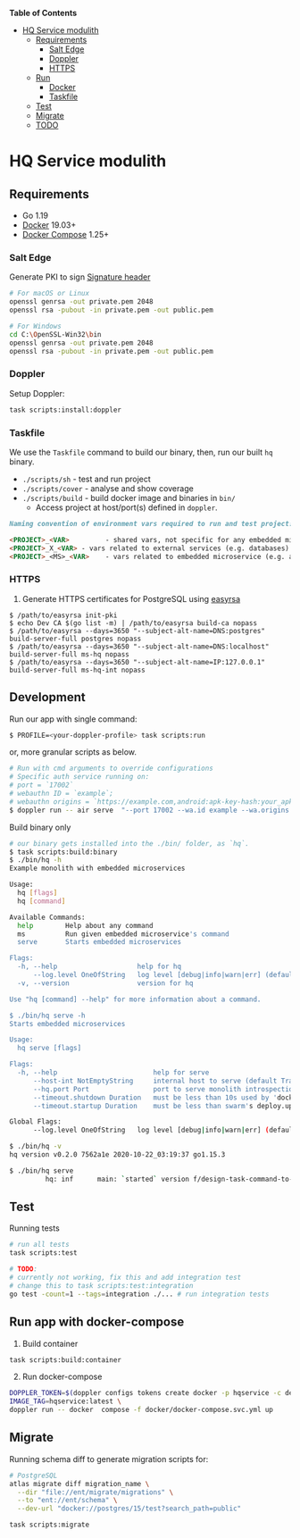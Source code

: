 **Table of Contents**

- [HQ Service modulith](#hq-service-modulith)
  - [Requirements](#requirements)
    - [Salt Edge](#salt-edge)
    - [Doppler](#doppler)
    - [HTTPS](#https)
  - [Run](#run)
    - [Docker](#docker)
    - [Taskfile](#taskfile)      
  - [Test](#test)
  - [Migrate](#migrate)
  - [TODO](#todo)


# HQ Service modulith
## Requirements

- Go 1.19
- [Docker](https://docs.docker.com/install/) 19.03+
- [Docker Compose](https://docs.docker.com/compose/install/) 1.25+

### Salt Edge

Generate PKI to sign [Signature header](https://docs.saltedge.com/general/#signature_headers)

```bash
# For macOS or Linux
openssl genrsa -out private.pem 2048
openssl rsa -pubout -in private.pem -out public.pem

# For Windows
cd C:\OpenSSL-Win32\bin
openssl genrsa -out private.pem 2048
openssl rsa -pubout -in private.pem -out public.pem
```
### Doppler

Setup Doppler:

```bash
task scripts:install:doppler
```

### Taskfile
We use the `Taskfile` command to build our binary, then, run our built `hq` binary.
- `./scripts/sh` - test and run project
- `./scripts/cover` - analyse and show coverage
- `./scripts/build` - build docker image and binaries in `bin/`
  - Access project at host/port(s) defined in `doppler`.


```md
Naming convention of environment vars required to run and test project:

<PROJECT>_<VAR>         - shared vars, not specific for any embedded microservice (e.g. jwt token)
<PROJECT>_X_<VAR> - vars related to external services (e.g. databases)
<PROJECT>_<MS>_<VAR>    - vars related to embedded microservice (e.g. addr)
```

### HTTPS

1. Generate HTTPS certificates for PostgreSQL using [easyrsa](https://github.com/OpenVPN/easy-rsa/blob/master/README.quickstart.md)

```
$ /path/to/easyrsa init-pki
$ echo Dev CA $(go list -m) | /path/to/easyrsa build-ca nopass
$ /path/to/easyrsa --days=3650 "--subject-alt-name=DNS:postgres" build-server-full postgres nopass
$ /path/to/easyrsa --days=3650 "--subject-alt-name=DNS:localhost" build-server-full ms-hq nopass
$ /path/to/easyrsa --days=3650 "--subject-alt-name=IP:127.0.0.1" build-server-full ms-hq-int nopass
```


## Development

Run our app with single command:

```bash
$ PROFILE=<your-doppler-profile> task scripts:run
```

or, more granular scripts as below.

```bash
# Run with cmd arguments to override configurations
# Specific auth service running on:
# port = `17002`
# webauthn ID = `example`;
# webauthn origins = `https://example.com,android:apk-key-hash:your_apk_hash`
$ doppler run -- air serve  "--port 17002 --wa.id example --wa.origins https://example.com,android:apk-key-hash:your_apk_hash"
```

Build binary only

```bash
# our binary gets installed into the ./bin/ folder, as `hq`.
$ task scripts:build:binary
$ ./bin/hq -h
Example monolith with embedded microservices

Usage:
  hq [flags]
  hq [command]

Available Commands:
  help        Help about any command
  ms          Run given embedded microservice's command
  serve       Starts embedded microservices

Flags:
  -h, --help                    help for hq
      --log.level OneOfString   log level [debug|info|warn|err] (default debug)
  -v, --version                 version for hq

Use "hq [command] --help" for more information about a command.

$ ./bin/hq serve -h
Starts embedded microservices

Usage:
  hq serve [flags]

Flags:
  -h, --help                        help for serve
      --host-int NotEmptyString     internal host to serve (default Trans-MacBook-Pro-2.local)
      --hq.port Port                port to serve monolith introspection (default 17000)
      --timeout.shutdown Duration   must be less than 10s used by 'docker stop' between SIGTERM and SIGKILL (default 9s)
      --timeout.startup Duration    must be less than swarm's deploy.update_config.monitor (default 3s)

Global Flags:
      --log.level OneOfString   log level [debug|info|warn|err] (default debug)

$ ./bin/hq -v
hq version v0.2.0 7562a1e 2020-10-22_03:19:37 go1.15.3

$ ./bin/hq serve
         hq: inf      main: `started` version f/design-task-command-to-run-hqservice 51adc59-dirty 2023-02-15_09:36:06
```

## Test

Running tests

```sh
# run all tests
task scripts:test

# TODO: 
# currently not working, fix this and add integration test
# change this to task scripts:test:integration
go test -count=1 --tags=integration ./... # run integration tests
```
## Run app with docker-compose 

1. Build container
```sh
task scripts:build:container
```

2. Run docker-compose
```sh
DOPPLER_TOKEN=$(doppler configs tokens create docker -p hqservice -c dev_noah --max-age 30m --plain) \
IMAGE_TAG=hqservice:latest \
doppler run -- docker  compose -f docker/docker-compose.svc.yml up
```


## Migrate

Running schema diff to generate migration scripts for:

```sh
# PostgreSQL
atlas migrate diff migration_name \
  --dir "file://ent/migrate/migrations" \
  --to "ent://ent/schema" \
  --dev-url "docker://postgres/15/test?search_path=public"
```

```sh
task scripts:migrate
```
